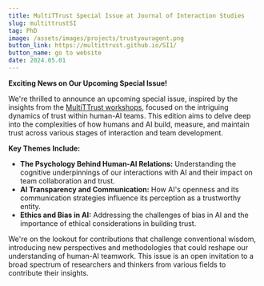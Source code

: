 ```yaml
---
title: MultiTTrust Special Issue at Journal of Interaction Studies
slug: multittrustSI
tag: PhD
image: /assets/images/projects/trustyouragent.png
button_link: https://multittrust.github.io/SI1/
button_name: go to website
date: 2024.05.01
---
```

**Exciting News on Our Upcoming Special Issue!**

We're thrilled to announce an upcoming special issue, inspired by the insights from the [MultiTTrust workshops](https://multittrust.github.io/), focused on the intriguing dynamics of trust within human-AI teams. This edition aims to delve deep into the complexities of how humans and AI build, measure, and maintain trust across various stages of interaction and team development.

**Key Themes Include:**

- **The Psychology Behind Human-AI Relations:** Understanding the cognitive underpinnings of our interactions with AI and their impact on team collaboration and trust.
- **AI Transparency and Communication:** How AI's openness and its communication strategies influence its perception as a trustworthy entity.
- **Ethics and Bias in AI:** Addressing the challenges of bias in AI and the importance of ethical considerations in building trust.

We're on the lookout for contributions that challenge conventional wisdom, introducing new perspectives and methodologies that could reshape our understanding of human-AI teamwork. This issue is an open invitation to a broad spectrum of researchers and thinkers from various fields to contribute their insights.
